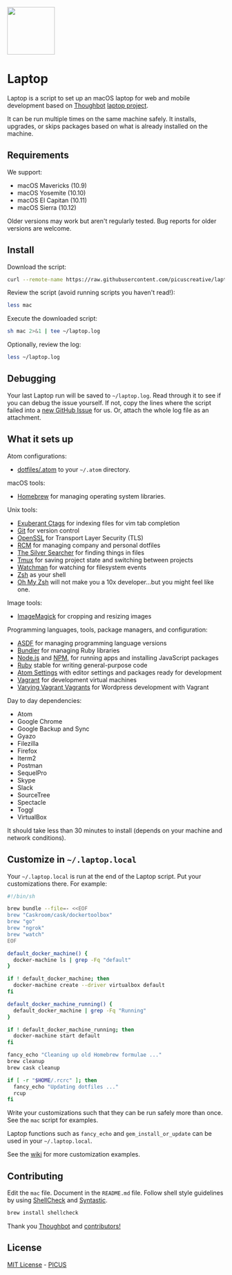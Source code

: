 [<img width="110" src="https://avatars3.githubusercontent.com/u/38539999?s=200&v=4g" />](https://picuscreative.com)

# Laptop

Laptop is a script to set up an macOS laptop for web and mobile development based on [Thoughbot](https://thoughtbot.com/) [laptop project](https://github/thoughtbot/laptop).

It can be run multiple times on the same machine safely.
It installs, upgrades, or skips packages
based on what is already installed on the machine.

## Requirements

We support:

* macOS Mavericks (10.9)
* macOS Yosemite (10.10)
* macOS El Capitan (10.11)
* macOS Sierra (10.12)

Older versions may work but aren't regularly tested.
Bug reports for older versions are welcome.

## Install

Download the script:

```sh
curl --remote-name https://raw.githubusercontent.com/picuscreative/laptop/master/mac
```

Review the script (avoid running scripts you haven't read!):

```sh
less mac
```

Execute the downloaded script:

```sh
sh mac 2>&1 | tee ~/laptop.log
```

Optionally, review the log:

```sh
less ~/laptop.log
```

## Debugging

Your last Laptop run will be saved to `~/laptop.log`.
Read through it to see if you can debug the issue yourself.
If not, copy the lines where the script failed into a
[new GitHub Issue](https://github.com/picuscreative/laptop/issues/new) for us.
Or, attach the whole log file as an attachment.

## What it sets up

Atom configurations:
* [dotfiles/.atom](https://github.com/picuscreative/dotfiles#atom) to your `~/.atom` directory.

macOS tools:

* [Homebrew] for managing operating system libraries.

[Homebrew]: http://brew.sh/

Unix tools:

* [Exuberant Ctags] for indexing files for vim tab completion
* [Git] for version control
* [OpenSSL] for Transport Layer Security (TLS)
* [RCM] for managing company and personal dotfiles
* [The Silver Searcher] for finding things in files
* [Tmux] for saving project state and switching between projects
* [Watchman] for watching for filesystem events
* [Zsh] as your shell
* [Oh My Zsh] will not make you a 10x developer...but you might feel like one.

[Exuberant Ctags]: http://ctags.sourceforge.net/
[Git]: https://git-scm.com/
[OpenSSL]: https://www.openssl.org/
[RCM]: https://github.com/thoughtbot/rcm
[The Silver Searcher]: https://github.com/ggreer/the_silver_searcher
[Tmux]: http://tmux.github.io/
[Watchman]: https://facebook.github.io/watchman/
[Zsh]: http://www.zsh.org/
[Oh My Zsh]: http://ohmyz.sh/

Image tools:

* [ImageMagick] for cropping and resizing images

Programming languages, tools, package managers, and configuration:

* [ASDF] for managing programming language versions
* [Bundler] for managing Ruby libraries
* [Node.js] and [NPM], for running apps and installing JavaScript packages
* [Ruby] stable for writing general-purpose code
* [Atom Settings] with editor settings and packages ready for development
* [Vagrant] for development virtual machines
* [Varying Vagrant Vagrants] for Wordpress development with Vagrant

[Bundler]: http://bundler.io/
[ImageMagick]: http://www.imagemagick.org/
[Node.js]: http://nodejs.org/
[NPM]: https://www.npmjs.org/
[ASDF]: https://github.com/asdf-vm/asdf
[Ruby]: https://www.ruby-lang.org/en/
[Atom Settings]: https://github.com/picuscreative/dev-settings/tree/master/.atom
[Vagrant]: https://www.vagrantup.com/
[Varying Vagrant Vagrants]: https://varyingvagrantvagrants.org/

Day to day dependencies:

* Atom
* Google Chrome
* Google Backup and Sync
* Gyazo
* Filezilla
* Firefox
* Iterm2
* Postman
* SequelPro
* Skype
* Slack
* SourceTree
* Spectacle
* Toggl
* VirtualBox

It should take less than 30 minutes to install (depends on your machine and network conditions).

## Customize in `~/.laptop.local`

Your `~/.laptop.local` is run at the end of the Laptop script.
Put your customizations there.
For example:

```sh
#!/bin/sh

brew bundle --file=- <<EOF
brew "Caskroom/cask/dockertoolbox"
brew "go"
brew "ngrok"
brew "watch"
EOF

default_docker_machine() {
  docker-machine ls | grep -Fq "default"
}

if ! default_docker_machine; then
  docker-machine create --driver virtualbox default
fi

default_docker_machine_running() {
  default_docker_machine | grep -Fq "Running"
}

if ! default_docker_machine_running; then
  docker-machine start default
fi

fancy_echo "Cleaning up old Homebrew formulae ..."
brew cleanup
brew cask cleanup

if [ -r "$HOME/.rcrc" ]; then
  fancy_echo "Updating dotfiles ..."
  rcup
fi
```

Write your customizations such that they can be run safely more than once.
See the `mac` script for examples.

Laptop functions such as `fancy_echo` and
`gem_install_or_update`
can be used in your `~/.laptop.local`.

See the [wiki](https://github.com/thoughtbot/laptop/wiki)
for more customization examples.

## Contributing

Edit the `mac` file.
Document in the `README.md` file.
Follow shell style guidelines by using [ShellCheck] and [Syntastic].

```sh
brew install shellcheck
```

[ShellCheck]: http://www.shellcheck.net/about.html
[Syntastic]: https://github.com/scrooloose/syntastic

Thank you [Thoughbot](https://thoughtbot.com/) and [contributors!](https://github.com/picuscreative/laptop/graphs/contributors)

## License

[MIT License](https://opensource.org/licenses/MIT) - [PICUS](https://picuscreative.com)
